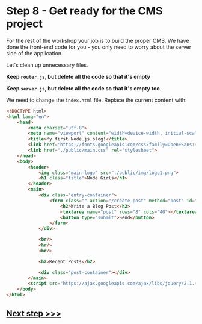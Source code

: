 # Step 8 - Get ready for the CMS project

For the rest of the workshop your job is to build the proper CMS. We have done the front-end code for you - you only need to worry about the server side of the application.

Let's clean up unnecessary files.

**Keep `router.js`, but delete all the code so that it's empty**

**Keep `server.js`, but delete all the code so that it's empty too**

We need to change the `index.html` file. Replace the current content with:

```html
<!DOCTYPE html>
<html lang="en">
    <head>
        <meta charset="utf-8">
        <meta name="viewport" content="width=device-width, initial-scale=1">
        <title>My first Node.js blog!</title>
        <link href='https://fonts.googleapis.com/css?family=Open+Sans:400,600,300,700' rel='stylesheet' type='text/css'>
        <link href="./public/main.css" rel="stylesheet">
    </head>
    <body>
        <header>
            <img class="main-logo" src="./public/img/logo1.png">
            <h1 class="title">Node Girls</h1>
        </header>
        <main>
            <div class="entry-container">
                <form class="" action="/create-post" method="post" id="the-form">
                    <h2>Write a Blog Post</h2>
                    <textarea name="post" rows="8" cols="40"></textarea>
                    <button type="submit">Send</button>
                </form>
            </div>

            <br/>
            <hr/>
            <br/>

            <h2>Recent Posts</h2>

            <div class="post-container"></div>
        </main>
        <script src="https://ajax.googleapis.com/ajax/libs/jquery/2.1.4/jquery.min.js"></script>
    </body>
</html>
```

## [**Next step >>>**](step09.md)
